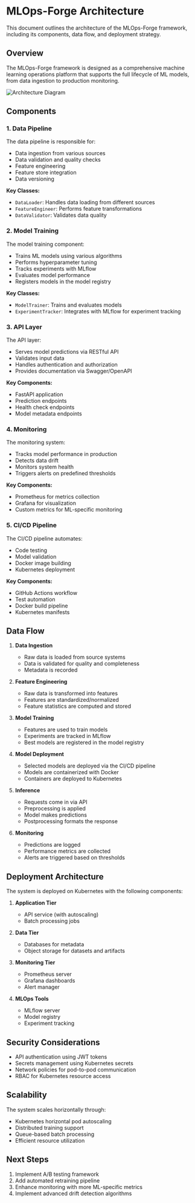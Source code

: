 # MLOps-Forge Architecture

This document outlines the architecture of the MLOps-Forge framework, including its components, data flow, and deployment strategy.

## Overview

The MLOps-Forge framework is designed as a comprehensive machine learning operations platform that supports the full lifecycle of ML models, from data ingestion to production monitoring.

![Architecture Diagram](images/architecture.png)

## Components

### 1. Data Pipeline

The data pipeline is responsible for:
- Data ingestion from various sources
- Data validation and quality checks
- Feature engineering
- Feature store integration
- Data versioning

**Key Classes:**
- `DataLoader`: Handles data loading from different sources
- `FeatureEngineer`: Performs feature transformations
- `DataValidator`: Validates data quality

### 2. Model Training

The model training component:
- Trains ML models using various algorithms
- Performs hyperparameter tuning
- Tracks experiments with MLflow
- Evaluates model performance
- Registers models in the model registry

**Key Classes:**
- `ModelTrainer`: Trains and evaluates models
- `ExperimentTracker`: Integrates with MLflow for experiment tracking

### 3. API Layer

The API layer:
- Serves model predictions via RESTful API
- Validates input data
- Handles authentication and authorization
- Provides documentation via Swagger/OpenAPI

**Key Components:**
- FastAPI application
- Prediction endpoints
- Health check endpoints
- Model metadata endpoints

### 4. Monitoring

The monitoring system:
- Tracks model performance in production
- Detects data drift
- Monitors system health
- Triggers alerts on predefined thresholds

**Key Components:**
- Prometheus for metrics collection
- Grafana for visualization
- Custom metrics for ML-specific monitoring

### 5. CI/CD Pipeline

The CI/CD pipeline automates:
- Code testing
- Model validation
- Docker image building
- Kubernetes deployment

**Key Components:**
- GitHub Actions workflow
- Test automation
- Docker build pipeline
- Kubernetes manifests

## Data Flow

1. **Data Ingestion**
   - Raw data is loaded from source systems
   - Data is validated for quality and completeness
   - Metadata is recorded

2. **Feature Engineering**
   - Raw data is transformed into features
   - Features are standardized/normalized
   - Feature statistics are computed and stored

3. **Model Training**
   - Features are used to train models
   - Experiments are tracked in MLflow
   - Best models are registered in the model registry

4. **Model Deployment**
   - Selected models are deployed via the CI/CD pipeline
   - Models are containerized with Docker
   - Containers are deployed to Kubernetes

5. **Inference**
   - Requests come in via API
   - Preprocessing is applied
   - Model makes predictions
   - Postprocessing formats the response

6. **Monitoring**
   - Predictions are logged
   - Performance metrics are collected
   - Alerts are triggered based on thresholds

## Deployment Architecture

The system is deployed on Kubernetes with the following components:

1. **Application Tier**
   - API service (with autoscaling)
   - Batch processing jobs

2. **Data Tier**
   - Databases for metadata
   - Object storage for datasets and artifacts

3. **Monitoring Tier**
   - Prometheus server
   - Grafana dashboards
   - Alert manager

4. **MLOps Tools**
   - MLflow server
   - Model registry
   - Experiment tracking

## Security Considerations

- API authentication using JWT tokens
- Secrets management using Kubernetes secrets
- Network policies for pod-to-pod communication
- RBAC for Kubernetes resource access

## Scalability

The system scales horizontally through:
- Kubernetes horizontal pod autoscaling
- Distributed training support
- Queue-based batch processing
- Efficient resource utilization

## Next Steps

1. Implement A/B testing framework
2. Add automated retraining pipeline
3. Enhance monitoring with more ML-specific metrics
4. Implement advanced drift detection algorithms
